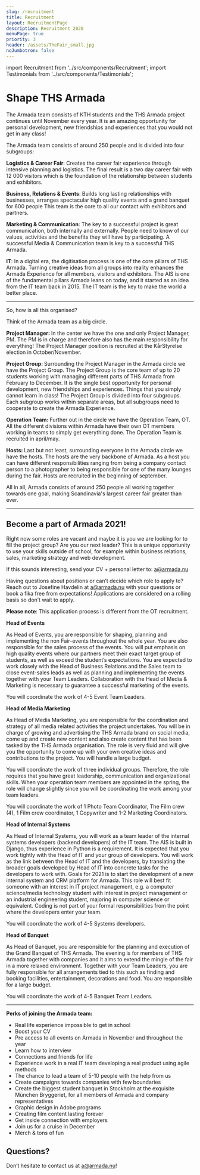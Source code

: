 ```yaml
---
slug: /recruitment
title: Recruitment
layout: RecruitmentPage
description: Recruitment 2020
menuPage: true
priority: 3
header: /assets/TheFair_small.jpg
noJumbotron: false
---
```

import Recruitment from '../src/components/Recruitment';
import Testimonials from '../src/components/Testimonials';

# Shape THS Armada

The Armada team consists of KTH students and the THS Armada project continues until November every year. It is an amazing opportunity for personal development, new friendships and experiences that you would not get in any class!

The Armada team consists of around 250 people and is divided into four subgroups:

  <p><b id='sustainability-color'>Logistics & Career Fair</b>: Creates the career fair experience through intensive planning and logistics. The final result is a two day career fair with 12 000 visitors which is the foundation of the relationship between students and exhibitors.</p>

  <p><b id='sustainability-color'>Business, Relations & Events</b>: Builds long lasting relationships with businesses, arranges spectacular high quality events and a grand banquet for 600 people This team is the core to all our contact with exhibitors and partners.</p>

  <p><b id='sustainability-color'>Marketing & Communication</b>: The key to a successful project is great communication, both internally and externally. People need to know of our values, activities and the benefits they will have by participating. A successful Media & Communication team is key to a successful THS Armada.</p>

  <p><b id='sustainability-color'>IT</b>: In a digital era, the digitisation process is one of the core pillars of THS Armada. Turning creative ideas from all groups into reality enhances the Armada Experience for all members, visitors and exhibitors. The AIS is one of the fundamental pillars Armada leans on today, and it started as an idea from the IT team back in 2015. The IT team is the key to make the world a better place.</p>

<Recruitment/>

- - -

So, how is all this organised?

Think of the Armada team as a big circle.

<p><b id='sustainability-color'>Project Manager: </b>In the center we have the one and only Project Manager, PM. The PM is in charge and therefore also has the main responsibility for everything! The Project Manager position is recruited at the KårStyrelse election in October/November.</p>

<p><b id='sustainability-color'>Project Group: </b>Surrounding the Project Manager in the Armada circle we have the Project Group. The Project Group is the core team of up to 20 students working with managing different parts of THS Armada from February to December. It is the single best opportunity for personal development, new friendships and experiences. Things that you simply cannot learn in class! The Project Group is divided into four subgroups. Each subgroup works within separate areas, but all subgroups need to cooperate to create the Armada Experience.</p>

<p><b id='sustainability-color'>Operation Team: </b>Further out in the circle we have the Operation Team, OT. All the different divisions within Armada have their own OT members working in teams to simply get everything done.  The Operation Team is recruited in april/may.</p>

<p><b id='sustainability-color'>Hosts: </b>Last but not least, surrounding everyone in the Armada circle we have the hosts. The hosts are the very backbone of Armada. As a host you can have different responsibilities ranging from being a company contact person to a photographer to being responsible for one of the many lounges during the fair. Hosts are recruited in the beginning of september.</p>

All in all, Armada consists of around 250 people all working together towards one goal, making Scandinavia's largest career fair greater than ever.

- - - 

## Become a part of Armada 2021!

<span >
  <p class="info-border-box">

  Right now some roles are vacant and maybe it is you we are looking for to fill the project group? Are you our next leader? This is a unique opportunity to use your skills outside of school, for example within business relations, sales, marketing strategy and web development.  

  If this sounds interesting, send your CV + personal letter to: [a@armada.nu](mailto:a@armada.nu)

  Having questions about positions or can’t decide which role to apply to? Reach out to Josefine Havdelin at a@armada.nu with your questions or book a fika free from expectations!
  Applications are considered on a rolling basis so don’t wait to apply.

   **Please note**: This application process is different from the OT recruitment.

  </p>
  <p>
   <b id='sustainability-color'> Head of Events</b>

  As Head of Events, you are responsible for shaping, planning and implementing the non Fair-events throughout the whole year. You are also responsible for the sales process of the events. You will put emphasis on high quality events where our partners meet their exact target group of students, as well as exceed the student’s expectations. You are expected to work closely with the Head of Business Relations and the Sales team to close event-sales leads as well as planning and implementing the events together with your Team Leaders. Collaboration with the Head of Media & Marketing is necessary to guarantee a successful marketing of the events.

  You will coordinate the work of 4-5 Event Team Leaders.

  </p>
  <p>
   <b id='sustainability-color'>Head of Media Marketing</b>

  As Head of Media Marketing, you are responsible for the coordination and strategy of all media related activities the project undertakes. You will be in charge of growing and advertising the THS Armada brand on social media, come up and create new content and also create content that has been tasked by the THS Armada organisation.  The role is very fluid and will give you the opportunity to come up with your own creative ideas and contributions to the project. You will handle a large budget. 

  You will coordinate the work of three individual groups. Therefore, the role requires  that  you have great leadership, communication and organizational  skills. When your operation team members are appointed in the spring, the role will change slightly since you will be coordinating the work among your team leaders. 

  You will coordinate  the work of 1 Photo Team Coordinator, The Film crew (4), 1 Film crew coordinator, 1 Copywriter and 1-2 Marketing Coordinators. 

</p>
<p>
   <b id='sustainability-color'>Head of Internal Systems</b>

  As Head of Internal Systems, you will work as a team leader of the internal systems developers (backend developers) of the IT team. The AIS is built in Django, thus experience in Python is a requirement.  It is expected that you work tightly with the Head of IT and your group of developers. You will work as the link between the Head of IT and the developers, by translating the broader goals developed by Head of IT into concrete tasks for the developers to work with. Goals for 2021 is to start the development of a new internal system and CRM platform for Armada. This role will best fit someone with an interest in IT project management, e.g. a computer science/media technology student with interest in project management or an industrial engineering student, majoring in computer science or equivalent. Coding is not part of your formal responsibilities from the point where the developers enter your team.

  You will coordinate the work of 4-5 Systems developers.

</p>
<p>
   <b id='sustainability-color'>Head of Banquet</b>

  As Head of Banquet, you are responsible for the planning and execution of the Grand Banquet of THS Armada. The evening is for members of THS Armada together with companies and it aims to extend the mingle of the fair in a more relaxed environment. Together with your Team Leaders, you are fully responsible for all arrangements tied to this such as finding and booking facilities, entertainment, decorations and food. You are responsible for a large budget.
  
  You will coordinate the work of 4-5 Banquet Team Leaders. 

</p>

</span>

- - -

<b id='sustainability-color'>Perks of joining the Armada team:</b>

* Real life experience impossible to get in school
* Boost your CV
* Pre access to all events on Armada in November and throughout the year
* Learn how to interview
* Connections and friends for life
* Experience work in a real IT team developing a real product using agile methods
* The chance to lead a team of 5-10 people with the help from us
* Create campaigns towards companies with few boundaries
* Create the biggest student banquet in Stockholm at the exquisite München Bryggeriet, for all members of Armada and company representatives
* Graphic design in Adobe programs
* Creating film content lasting forever
* Get inside connection with employers
* Join us for a cruise in December
* Merch & tons of fun

## Questions?

Don’t hesitate to contact us at a@armada.nu!
